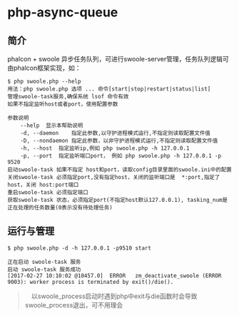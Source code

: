 # php-async-queue

## 简介

phalcon + swoole 异步任务队列，可进行swoole-server管理，任务队列逻辑可由phalcon框架实现，如：
```
$ php swoole.php --help
用法：php swoole.php 选项 ... 命令[start|stop|restart|status|list]
管理swoole-task服务,确保系统 lsof 命令有效
如果不指定监听host或者port，使用配置参数

参数说明
    --help  显示本帮助说明
    -d, --daemon    指定此参数,以守护进程模式运行,不指定则读取配置文件值
    -D, --nondaemon 指定此参数，以非守护进程模式运行,不指定则读取配置文件值
    -h, --host  指定监听ip,例如 php swoole.php -h 127.0.0.1
    -p, --port  指定监听端口port， 例如 php swoole.php -h 127.0.0.1 -p 9520
启动swoole-task 如果不指定 host和port，读取config目录里面的swoole.ini中的配置
关闭swoole-task 必须指定port,没有指定host，关闭的监听端口是  *:port,指定了host，关闭 host:port端口
重启swoole-task 必须指定端口
获取swoole-task 状态，必须指定port(不指定host默认127.0.0.1), tasking_num是正在处理的任务数量(0表示没有待处理任务)

```

## 运行与管理

```
$ php swoole.php -d -h 127.0.0.1 -p9510 start

正在启动 swoole-task 服务
启动 swoole-task 服务成功
[2017-02-27 10:10:02 @10457.0]  ERROR   zm_deactivate_swoole (ERROR 9003): worker process is terminated by exit()/die().

```
>　以swoole_process启动时遇到php中exit与die函数时会导致swoole_process退出，可不用理会

